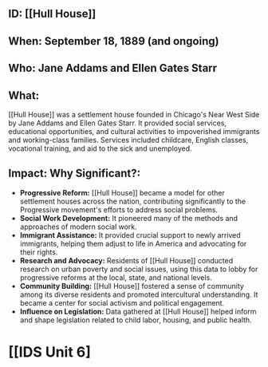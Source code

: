 ## ID: [[Hull House]]

## When: September 18, 1889 (and ongoing)

## Who: Jane Addams and Ellen Gates Starr

## What:

[[Hull House]] was a settlement house founded in Chicago's Near West Side by Jane Addams and Ellen Gates Starr.  It provided social services, educational opportunities, and cultural activities to impoverished immigrants and working-class families.  Services included childcare, English classes, vocational training, and aid to the sick and unemployed.

## Impact: Why Significant?:
* **Progressive Reform:** [[Hull House]] became a model for other settlement houses across the nation, contributing significantly to the Progressive movement's efforts to address social problems.
* **Social Work Development:** It pioneered many of the methods and approaches of modern social work.
* **Immigrant Assistance:** It provided crucial support to newly arrived immigrants, helping them adjust to life in America and advocating for their rights.
* **Research and Advocacy:** Residents of [[Hull House]] conducted research on urban poverty and social issues, using this data to lobby for progressive reforms at the local, state, and national levels.
* **Community Building:** [[Hull House]] fostered a sense of community among its diverse residents and promoted intercultural understanding.  It became a center for social activism and political engagement.
* **Influence on Legislation:** Data gathered at [[Hull House]] helped inform and shape legislation related to child labor, housing, and public health.

# [[IDS Unit 6]